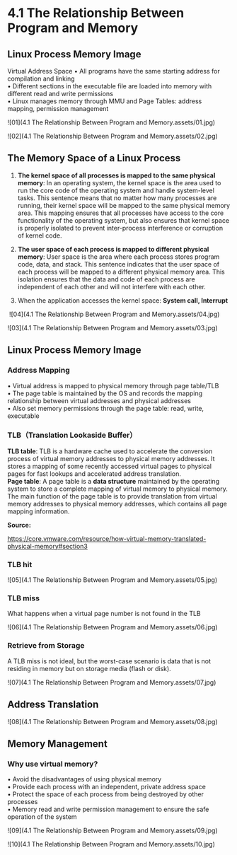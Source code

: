 # 4.1 The Relationship Between Program and Memory



## Linux Process Memory Image

Virtual Address Space
• All programs have the same starting address for compilation and linking  
• Different sections in the executable file are loaded into memory with different read and write permissions  
• Linux manages memory through MMU and Page Tables: address mapping, permission management

![01](4.1 The Relationship Between Program and Memory.assets/01.jpg)

![02](4.1 The Relationship Between Program and Memory.assets/02.jpg)



## The Memory Space of a Linux Process

1. **The kernel space of all processes is mapped to the same physical memory**: In an operating system, the kernel space is the area used to run the core code of the operating system and handle system-level tasks. This sentence means that no matter how many processes are running, their kernel space will be mapped to the same physical memory area. This mapping ensures that all processes have access to the core functionality of the operating system, but also ensures that kernel space is properly isolated to prevent inter-process interference or corruption of kernel code.

2. **The user space of each process is mapped to different physical memory**: User space is the area where each process stores program code, data, and stack. This sentence indicates that the user space of each process will be mapped to a different physical memory area. This isolation ensures that the data and code of each process are independent of each other and will not interfere with each other.

   

3. When the application accesses the kernel space: **System call, Interrupt**

​	![04](4.1 The Relationship Between Program and Memory.assets/04.jpg)

![03](4.1 The Relationship Between Program and Memory.assets/03.jpg)



## Linux Process Memory Image

### Address Mapping

• Virtual address is mapped to physical memory through page table/TLB  
• The page table is maintained by the OS and records the mapping relationship between virtual addresses and physical addresses  
• Also set memory permissions through the page table: read, write, executable  

### TLB（Translation Lookaside Buffer）

**TLB table**: TLB is a hardware cache used to accelerate the conversion process of virtual memory addresses to physical memory addresses. It stores a mapping of some recently accessed virtual pages to physical pages for fast lookups and accelerated address translation.  
**Page table**: A page table is a **data structure** maintained by the operating system to store a complete mapping of virtual memory to physical memory. The main function of the page table is to provide translation from virtual memory addresses to physical memory addresses, which contains all page mapping information.  

**Source:**

https://core.vmware.com/resource/how-virtual-memory-translated-physical-memory#section3

### TLB hit

![05](4.1 The Relationship Between Program and Memory.assets/05.jpg)

### TLB miss

What happens when a virtual page number is not found in the TLB

![06](4.1 The Relationship Between Program and Memory.assets/06.jpg)

### Retrieve from Storage

A TLB miss is not ideal, but the worst-case scenario is data that is not residing in memory but on storage media (flash or disk).

![07](4.1 The Relationship Between Program and Memory.assets/07.jpg)



## Address Translation

![08](4.1 The Relationship Between Program and Memory.assets/08.jpg)



## Memory Management

### Why use virtual memory?

• Avoid the disadvantages of using physical memory  
• Provide each process with an independent, private address space  
• Protect the space of each process from being destroyed by other processes  
• Memory read and write permission management to ensure the safe operation of the system  

![09](4.1 The Relationship Between Program and Memory.assets/09.jpg)

![10](4.1 The Relationship Between Program and Memory.assets/10.jpg)